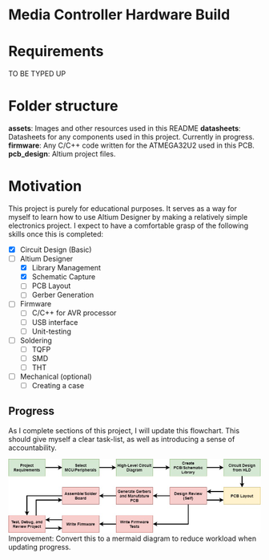 # Media Controller Hardware Build

# Requirements

TO BE TYPED UP

# Folder structure

**assets**: Images and other resources used in this README
**datasheets**: Datasheets for any components used in this project. Currently in progress.
**firmware**: Any C/C++ code written for the ATMEGA32U2 used in this PCB.
**pcb_design**: Altium project files.

# Motivation

This project is purely for educational purposes. It serves as a way for myself to learn how to use Altium Designer by making a relatively simple electronics project. I expect to have a comfortable grasp of the following skills once this is completed:

- [x] Circuit Design (Basic)
- [ ] Altium Designer
  - [x] Library Management
  - [x] Schematic Capture
  - [ ] PCB Layout
  - [ ] Gerber Generation
- [ ] Firmware
  - [ ] C/C++ for AVR processor
  - [ ] USB interface
  - [ ] Unit-testing
- [ ] Soldering
  - [ ] TQFP
  - [ ] SMD
  - [ ] THT
- [ ] Mechanical (optional)
  - [ ] Creating a case

## Progress

As I complete sections of this project, I will update this flowchart. This should give myself a clear task-list, as well as introducing a sense of accountability.

![MediaControllerProjectFlow](/assets/MediaControllerProjectFlow.jpeg)
Improvement: Convert this to a mermaid diagram to reduce workload when updating progress.
